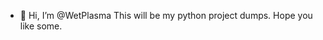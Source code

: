 - 👋 Hi, I’m @WetPlasma
This will be my python project dumps.
Hope you like some.

<!---
WetPlasma/WetPlasma is a ✨ special ✨ repository because its `README.md` (this file) appears on your GitHub profile.
You can click the Preview link to take a look at your changes.
--->
